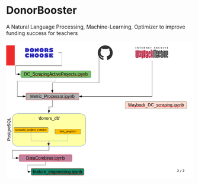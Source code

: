 # DonorBooster
A Natural Language Processing, Machine-Learning, Optimizer to improve funding success for teachers

![Alt text](/Project_Overview.png?raw=true "Project Overview")
